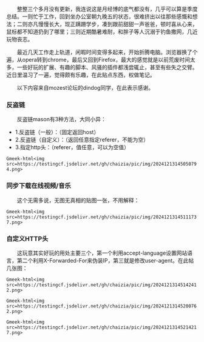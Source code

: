 &emsp;&emsp;整整三个多月没有更新，我连说这是月经博的底气都没有，几乎可以算是季度总结。一则忙于工作，回到坐办公室朝九晚五的状态，很难挤出以往那些感慨和想法；二则亦凡慢慢长大，现正蹒跚学步，凑到跟前甜甜一声爸爸，顿时喜从心来，鼠标都不知道扔到了哪里；三则近期酷暑难耐，和胖子等人沉溺于钓鱼撒网，几近玩物丧志。

&emsp;&emsp;最近几天工作走上轨道，闲暇时间变得多起来，开始折腾电脑。浏览器换了个遍，从opera转到chrome，最后又回到Firefox，最大的感觉就是以前荒废时间太多，一些好玩的扩展、有趣的脚本、风骚的插件都浅尝辄止，甚至有些失之交臂。近日里温习了一遍，觉得颇有乐趣，在此贴点东西，权做笔记。

&emsp;&emsp;以下内容来自mozest论坛的dindog同学，在此表示感谢。

### 反盗链
&emsp;&emsp;反盗链mason有3种方法，大同小异：

- 1.反盗链（一般）：（固定返回host）
- 2.反盗链（自定义）：（返回任意指定referer，不能为空）
- 3.指定http头：（referer，值任意，可以为空值）

`Gmeek-html<img src=https://testingcf.jsdelivr.net/gh/chaizia/pic/img/20241213145050794.png>`

### 同步下载在线视频/音乐
&emsp;&emsp;这个无需多说，无图无真相的贴图一张，不用解释：

`Gmeek-html<img src=https://testingcf.jsdelivr.net/gh/chaizia/pic/img/20241213145111737.png>`

### 自定义HTTP头
&emsp;&emsp;这玩意其实好玩的用处主要三个，第一个利用accept-language设置网站语言，第二个利用X-Forwarded-For来伪装IP，第三就是修改user-agent。在此帖几张图：

`Gmeek-html<img src=https://testingcf.jsdelivr.net/gh/chaizia/pic/img/20241213145142412.png>`

`Gmeek-html<img src=https://testingcf.jsdelivr.net/gh/chaizia/pic/img/20241213145200762.png>`

`Gmeek-html<img src=https://testingcf.jsdelivr.net/gh/chaizia/pic/img/20241213145214217.png>`


<!-- ##{"timestamp":1343269536}## -->